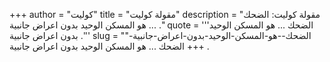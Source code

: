 +++
author = "كوليت"
title = "مقولة كوليت"
description = "مقولة كوليت: الضحك ... هو المسكن الوحيد بدون اعراض جانبية ."
quote = '''الضحك ... هو المسكن الوحيد بدون اعراض جانبية .''' 
slug = "الضحك--هو-المسكن-الوحيد-بدون-اعراض-جانبية-"
+++
الضحك ... هو المسكن الوحيد بدون اعراض جانبية .
